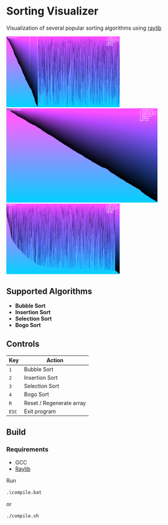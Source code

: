 # Sorting Visualizer

Visualization of several popular sorting algorithms using [raylib](https://www.raylib.com/)

<p>
<img src="res/github/insertion.png" width="300">
<img src="res/github/selection.png" width="400">
<img src="res/github/bubble.png" width="300">
</p>
 
## Supported Algorithms

- **Bubble Sort**
- **Insertion Sort**
- **Selection Sort**
- **Bogo Sort**

## Controls

| Key       | Action                     |
|-----------|----------------------------|
| `1`       | Bubble Sort                |
| `2`       | Insertion Sort             |
| `3`       | Selection Sort             |
| `4`       | Bogo Sort                  |
| `R`       | Reset / Regenerate array   |
| `ESC`     | Exit program               |

## Build

### Requirements

- GCC
- [Raylib](https://github.com/raysan5/raylib)

Run
 ```bat
.\compile.bat
```

 or

```shell
./compile.sh
```
